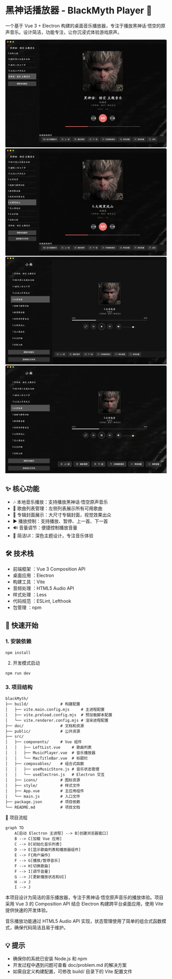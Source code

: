 # 黑神话播放器 - BlackMyth Player 🎵
一个基于 Vue 3 + Electron 构建的桌面音乐播放器，专注于播放黑神话·悟空的原声音乐。设计简洁，功能专注，让你沉浸式体验游戏原声。

![](./doc/进度1.jpg)
![](./doc/进度2.jpg)
![](./doc/进度3.jpg)
![](./doc/进度4.jpg)
## ✨ 核心功能
- 🎶 本地音乐播放：支持播放黑神话·悟空原声音乐
- 🎵 歌曲列表管理：左侧列表展示所有可用歌曲
- 🎼 专辑封面展示：大尺寸专辑封面，视觉效果出众
- ▶️ 播放控制：支持播放、暂停、上一首、下一首
- 🔊 音量调节：便捷控制播放音量
- 🎨 简洁UI：深色主题设计，专注音乐体验
## 🛠️ 技术栈
- 前端框架 ：Vue 3 Composition API
- 桌面应用 ：Electron
- 构建工具 ：Vite
- 音频处理 ：HTML5 Audio API
- 样式处理 ：Less
- 代码规范 ：ESLint, Lefthook
- 包管理 ：npm

## 🚀 快速开始
### 1. 安装依赖

```
npm install
```

2. 开发模式启动

```
npm run dev
```

### 3. 项目结构
```
blackMyth/
├── build/              # 构建配置
│   ├── vite.main.config.mjs     # 主进程配置
│   ├── vite.preload.config.mjs  # 预加载脚本配置
│   └── vite.renderer.config.mjs # 渲染进程配置
├── doc/                # 文档和资源
├── public/             # 公共资源
├── src/
│   ├── components/     # Vue 组件
│   │   ├── LeftList.vue     # 歌曲列表
│   │   ├── MusicPlayer.vue  # 音乐播放器
│   │   └── MacTitleBar.vue  # 标题栏
│   ├── composables/    # 组合式函数
│   │   ├── useMusicStore.js # 音乐状态管理
│   │   └── useElectron.js   # Electron 交互
│   ├── icons/          # 图标资源
│   ├── style/          # 样式文件
│   ├── App.vue         # 主应用组件
│   └── main.js         # 入口文件
├── package.json        # 项目依赖
└── README.md           # 项目文档
```


🔄 项目流程
```mermaid
graph TD
    A[启动 Electron 主进程] --> B[创建浏览器窗口]
    B --> C[加载 Vue 应用]
    C --> D[初始化音乐列表]
    D --> E[显示歌曲列表和播放器组件]
    E --> F{用户操作}
    F --> G[播放/暂停音乐]
    F --> H[切换歌曲]
    F --> I[调节音量]
    G --> J[更新播放状态和UI]
    H --> J
    I --> J
```

本项目设计为简洁的音乐播放器，专注于黑神话·悟空原声音乐的播放体验。项目采用 Vue 3 的 Composition API 结合 Electron 构建跨平台桌面应用，使用 Vite 提供快速的开发体验。

音乐播放功能通过 HTML5 Audio API 实现，状态管理使用了简单的组合式函数模式，确保代码简洁且易于维护。

## 💡 提示
- 确保你的系统已安装 Node.js 和 npm
- 开发过程中遇到问题可查看 doc/problem.md 的解决方案
- 如需自定义构建配置，可修改 build/ 目录下的 Vite 配置文件
